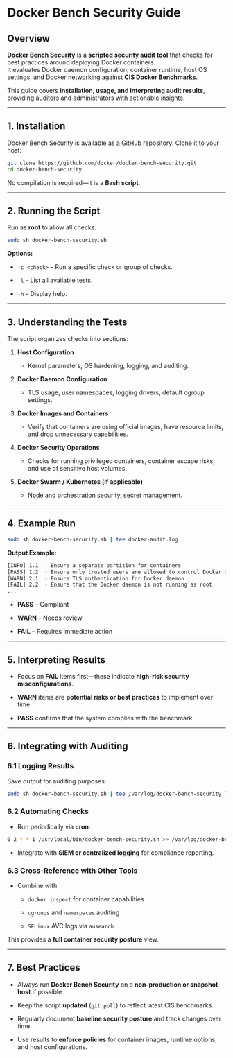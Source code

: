 # Docker Bench Security Guide

## Overview

[**Docker Bench Security**](https://github.com/docker/docker-bench-security) is a **scripted security audit tool** that checks for best practices around deploying Docker containers.  
It evaluates Docker daemon configuration, container runtime, host OS settings, and Docker networking against **CIS Docker Benchmarks**.

This guide covers **installation, usage, and interpreting audit results**, providing auditors and administrators with actionable insights.

---

## 1. Installation

Docker Bench Security is available as a GitHub repository. Clone it to your host:

```bash
git clone https://github.com/docker/docker-bench-security.git
cd docker-bench-security
```

No compilation is required—it is a **Bash script**.

---

## 2. Running the Script

Run as **root** to allow all checks:

```bash
sudo sh docker-bench-security.sh
```

**Options:**

- `-c <check>` – Run a specific check or group of checks.
    
- `-l` – List all available tests.
    
- `-h` – Display help.
    

---

## 3. Understanding the Tests

The script organizes checks into sections:

1. **Host Configuration**
    
    - Kernel parameters, OS hardening, logging, and auditing.
        
2. **Docker Daemon Configuration**
    
    - TLS usage, user namespaces, logging drivers, default cgroup settings.
        
3. **Docker Images and Containers**
    
    - Verify that containers are using official images, have resource limits, and drop unnecessary capabilities.
        
4. **Docker Security Operations**
    
    - Checks for running privileged containers, container escape risks, and use of sensitive host volumes.
        
5. **Docker Swarm / Kubernetes (if applicable)**
    
    - Node and orchestration security, secret management.
        

---

## 4. Example Run

```bash
sudo sh docker-bench-security.sh | tee docker-audit.log
```

**Output Example:**

```bash
[INFO] 1.1  - Ensure a separate partition for containers
[PASS] 1.2  - Ensure only trusted users are allowed to control Docker daemon
[WARN] 2.1  - Ensure TLS authentication for Docker daemon
[FAIL] 2.2  - Ensure that the Docker daemon is not running as root
...
```

- **PASS** – Compliant
    
- **WARN** – Needs review
    
- **FAIL** – Requires immediate action
    

---

## 5. Interpreting Results

- Focus on **FAIL** items first—these indicate **high-risk security misconfigurations**.
    
- **WARN** items are **potential risks or best practices** to implement over time.
    
- **PASS** confirms that the system complies with the benchmark.
    

---

## 6. Integrating with Auditing

### 6.1 Logging Results

Save output for auditing purposes:

```bash
sudo sh docker-bench-security.sh | tee /var/log/docker-bench-security.log
```

### 6.2 Automating Checks

- Run periodically via **cron**:
    

```bash
0 2 * * 1 /usr/local/bin/docker-bench-security.sh >> /var/log/docker-bench-security.log 2>&1
```

- Integrate with **SIEM or centralized logging** for compliance reporting.
    

### 6.3 Cross-Reference with Other Tools

- Combine with:
    
    - `docker inspect` for container capabilities
        
    - `cgroups` and `namespaces` auditing
        
    - `SELinux` AVC logs via `ausearch`
        

This provides a **full container security posture** view.

---

## 7. Best Practices

- Always run **Docker Bench Security** on a **non-production or snapshot host** if possible.
    
- Keep the script **updated** (`git pull`) to reflect latest CIS benchmarks.
    
- Regularly document **baseline security posture** and track changes over time.
    
- Use results to **enforce policies** for container images, runtime options, and host configurations.
